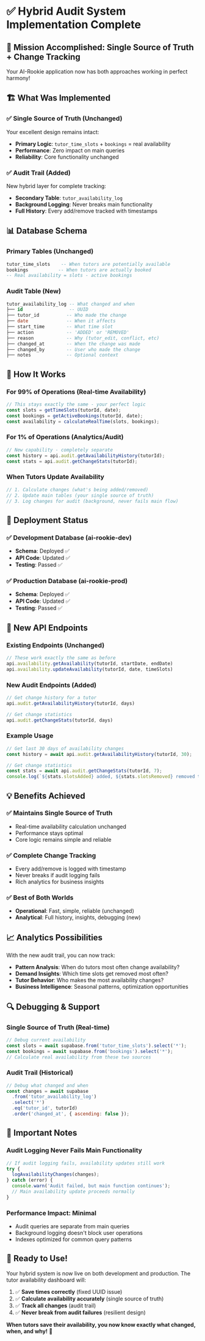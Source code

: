 # ✅ Hybrid Audit System Implementation Complete

## 🎯 Mission Accomplished: Single Source of Truth + Change Tracking

Your AI-Rookie application now has both approaches working in perfect harmony!

## 🏗️ What Was Implemented

### ✅ Single Source of Truth (Unchanged)
Your excellent design remains intact:
- **Primary Logic**: `tutor_time_slots` + `bookings` = real availability
- **Performance**: Zero impact on main queries
- **Reliability**: Core functionality unchanged

### ✅ Audit Trail (Added)
New hybrid layer for complete tracking:
- **Secondary Table**: `tutor_availability_log` 
- **Background Logging**: Never breaks main functionality
- **Full History**: Every add/remove tracked with timestamps

## 📊 Database Schema

### Primary Tables (Unchanged)
```sql
tutor_time_slots    -- When tutors are potentially available
bookings           -- When tutors are actually booked
-- Real availability = slots - active bookings
```

### Audit Table (New)
```sql
tutor_availability_log -- What changed and when
├── id                 -- UUID
├── tutor_id          -- Who made the change
├── date              -- When it affects
├── start_time        -- What time slot
├── action            -- 'ADDED' or 'REMOVED'  
├── reason            -- Why (tutor_edit, conflict, etc)
├── changed_at        -- When the change was made
├── changed_by        -- User who made the change
├── notes             -- Optional context
```

## 🔄 How It Works

### For 99% of Operations (Real-time Availability)
```javascript
// This stays exactly the same - your perfect logic
const slots = getTimeSlots(tutorId, date);
const bookings = getActiveBookings(tutorId, date); 
const availability = calculateRealTime(slots, bookings);
```

### For 1% of Operations (Analytics/Audit)  
```javascript
// New capability - completely separate
const history = api.audit.getAvailabilityHistory(tutorId);
const stats = api.audit.getChangeStats(tutorId);
```

### When Tutors Update Availability
```javascript
// 1. Calculate changes (what's being added/removed)
// 2. Update main tables (your single source of truth)
// 3. Log changes for audit (background, never fails main flow)
```

## 🚀 Deployment Status

### ✅ Development Database (ai-rookie-dev)
- **Schema**: Deployed ✅
- **API Code**: Updated ✅ 
- **Testing**: Passed ✅

### ✅ Production Database (ai-rookie-prod)  
- **Schema**: Deployed ✅
- **API Code**: Updated ✅
- **Testing**: Passed ✅

## 🔧 New API Endpoints

### Existing Endpoints (Unchanged)
```javascript
// These work exactly the same as before
api.availability.getAvailability(tutorId, startDate, endDate)
api.availability.updateAvailability(tutorId, date, timeSlots)
```

### New Audit Endpoints (Added)
```javascript
// Get change history for a tutor
api.audit.getAvailabilityHistory(tutorId, days)

// Get change statistics
api.audit.getChangeStats(tutorId, days)
```

### Example Usage
```javascript
// Get last 30 days of availability changes
const history = await api.audit.getAvailabilityHistory(tutorId, 30);

// Get change statistics
const stats = await api.audit.getChangeStats(tutorId, 7);
console.log(`${stats.slotsAdded} added, ${stats.slotsRemoved} removed this week`);
```

## 💡 Benefits Achieved

### ✅ Maintains Single Source of Truth
- Real-time availability calculation unchanged
- Performance stays optimal  
- Core logic remains simple and reliable

### ✅ Complete Change Tracking
- Every add/remove is logged with timestamp
- Never breaks if audit logging fails
- Rich analytics for business insights

### ✅ Best of Both Worlds
- **Operational**: Fast, simple, reliable (unchanged)
- **Analytical**: Full history, insights, debugging (new)

## 📈 Analytics Possibilities

With the new audit trail, you can now track:
- **Pattern Analysis**: When do tutors most often change availability?
- **Demand Insights**: Which time slots get removed most often?
- **Tutor Behavior**: Who makes the most availability changes?
- **Business Intelligence**: Seasonal patterns, optimization opportunities

## 🔍 Debugging & Support

### Single Source of Truth (Real-time)
```javascript
// Debug current availability
const slots = await supabase.from('tutor_time_slots').select('*');
const bookings = await supabase.from('bookings').select('*');
// Calculate real availability from these two sources
```

### Audit Trail (Historical)
```javascript
// Debug what changed and when
const changes = await supabase
  .from('tutor_availability_log')
  .select('*')
  .eq('tutor_id', tutorId)
  .order('changed_at', { ascending: false });
```

## 🚨 Important Notes

### Audit Logging Never Fails Main Functionality
```javascript
// If audit logging fails, availability updates still work
try {
  logAvailabilityChanges(changes);
} catch (error) {
  console.warn('Audit failed, but main function continues');
  // Main availability update proceeds normally
}
```

### Performance Impact: Minimal
- Audit queries are separate from main queries
- Background logging doesn't block user operations
- Indexes optimized for common query patterns

## 🎉 Ready to Use!

Your hybrid system is now live on both development and production. The tutor availability dashboard will:

1. ✅ **Save times correctly** (fixed UUID issue)
2. ✅ **Calculate availability accurately** (single source of truth) 
3. ✅ **Track all changes** (audit trail)
4. ✅ **Never break from audit failures** (resilient design)

**When tutors save their availability, you now know exactly what changed, when, and why!** 🎯